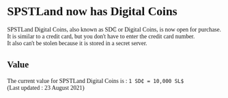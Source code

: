 <style> @font-face { font-family: chirp; src: url(gt-america.ttf); } * { font-family: chirp; } </style>

# SPSTLand now has Digital Coins

SPSTLand Digital Coins, also known as SD₵ or Digital Coins, is now open for purchase.
<br>
It is similar to a credit card, but you don't have to enter the credit card number.
<br>
It also can't be stolen because it is stored in a secret server.

## Value

The current value for SPSTLand Digital Coins is :
`1 SD₵ = 10,000 SL$` <br>
(Last updated : 23 August 2021)
